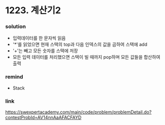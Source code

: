 # 1223. 계산기2

### solution
* 입력데이터를 한 문자씩 읽음
* '*'를 읽었으면 현재 스택의 top과 다음 인덱스의 값을 곱하여 스택에 add
* '+'는 빼고 모든 숫자를 스택에 저장
* 모든 입력 데이터를 처리했으면 스택이 빌 때까지 pop하며 모든 값들을 합산하여 출력

### remind
* Stack

### link
https://swexpertacademy.com/main/code/problem/problemDetail.do?contestProbId=AV14nnAaAFACFAYD